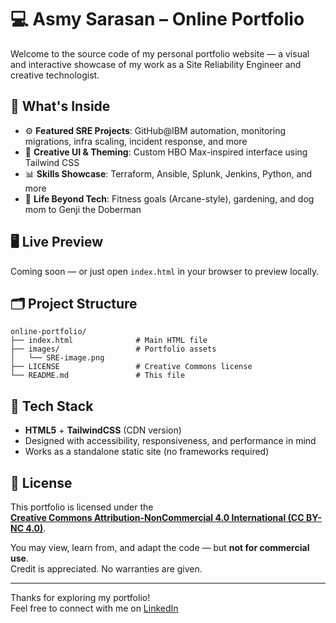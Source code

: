 # 💻 Asmy Sarasan – Online Portfolio

Welcome to the source code of my personal portfolio website — a visual and interactive showcase of my work as a Site Reliability Engineer and creative technologist.

## 🚀 What's Inside

- ⚙️ **Featured SRE Projects**: GitHub@IBM automation, monitoring migrations, infra scaling, incident response, and more  
- 🎨 **Creative UI & Theming**: Custom HBO Max-inspired interface using Tailwind CSS  
- 📊 **Skills Showcase**: Terraform, Ansible, Splunk, Jenkins, Python, and more  
- 🐾 **Life Beyond Tech**: Fitness goals (Arcane-style), gardening, and dog mom to Genji the Doberman

## 🖥️ Live Preview

Coming soon — or just open `index.html` in your browser to preview locally.

 ## 🗂️ Project Structure

```text
online-portfolio/
├── index.html              # Main HTML file
├── images/                 # Portfolio assets
│   └── SRE-image.png
├── LICENSE                 # Creative Commons license
└── README.md               # This file
```

## 🧪 Tech Stack

- **HTML5** + **TailwindCSS** (CDN version)
- Designed with accessibility, responsiveness, and performance in mind
- Works as a standalone static site (no frameworks required)

## 📜 License

This portfolio is licensed under the  
**[Creative Commons Attribution-NonCommercial 4.0 International (CC BY-NC 4.0)](http://creativecommons.org/licenses/by-nc/4.0/)**.

You may view, learn from, and adapt the code — but **not for commercial use**.  
Credit is appreciated. No warranties are given.

---

Thanks for exploring my portfolio!  
Feel free to connect with me on [LinkedIn](https://www.linkedin.com/in/asmysarasan/)
